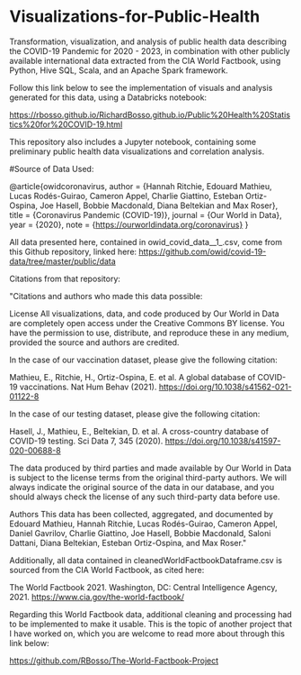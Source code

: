 # Visualizations-for-Public-Health

Transformation, visualization, and analysis of public health data describing the COVID-19 Pandemic for 2020 - 2023, in combination with other publicly available international data extracted from the CIA World Factbook, using Python, Hive SQL, Scala, and an Apache Spark framework. 

Follow this link below to see the implementation of visuals and analysis generated for this data, using a Databricks notebook:

https://rbosso.github.io/RichardBosso.github.io/Public%20Health%20Statistics%20for%20COVID-19.html 

This repository also includes a Jupyter notebook, containing some preliminary public health data visualizations and correlation analysis.



#Source of Data Used:

@article{owidcoronavirus,
    author = {Hannah Ritchie, Edouard Mathieu, Lucas Rodés-Guirao, Cameron Appel, Charlie Giattino, Esteban Ortiz-Ospina, Joe Hasell, Bobbie Macdonald, Diana Beltekian and Max Roser},
    title = {Coronavirus Pandemic (COVID-19)},
    journal = {Our World in Data},
    year = {2020},
    note = {https://ourworldindata.org/coronavirus}
}

All data presented here, contained in owid_covid_data__1_.csv, come from this Github repository, linked here: https://github.com/owid/covid-19-data/tree/master/public/data

Citations from that repository:

"Citations and authors who made this data possible:

License All visualizations, data, and code produced by Our World in Data are completely open access under the Creative Commons BY license. You have the permission to use, distribute, and reproduce these in any medium, provided the source and authors are credited.

In the case of our vaccination dataset, please give the following citation:

Mathieu, E., Ritchie, H., Ortiz-Ospina, E. et al. A global database of COVID-19 vaccinations. Nat Hum Behav (2021). https://doi.org/10.1038/s41562-021-01122-8

In the case of our testing dataset, please give the following citation:

Hasell, J., Mathieu, E., Beltekian, D. et al. A cross-country database of COVID-19 testing. Sci Data 7, 345 (2020). https://doi.org/10.1038/s41597-020-00688-8

The data produced by third parties and made available by Our World in Data is subject to the license terms from the original third-party authors. We will always indicate the original source of the data in our database, and you should always check the license of any such third-party data before use.

Authors This data has been collected, aggregated, and documented by Edouard Mathieu, Hannah Ritchie, Lucas Rodés-Guirao, Cameron Appel, Daniel Gavrilov, Charlie Giattino, Joe Hasell, Bobbie Macdonald, Saloni Dattani, Diana Beltekian, Esteban Ortiz-Ospina, and Max Roser."


Additionally, all data contained in cleanedWorldFactbookDataframe.csv is sourced from the CIA World Factbook, as cited here:

The World Factbook 2021. Washington, DC: Central Intelligence Agency, 2021. https://www.cia.gov/the-world-factbook/

Regarding this World Factbook data, additional cleaning and processing had to be implemented to make it usable. This is the topic of another project that I have worked on, which you are welcome to read more about through this link below:

https://github.com/RBosso/The-World-Factbook-Project
